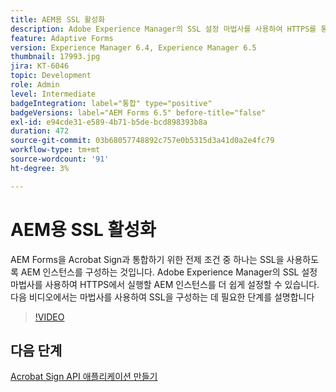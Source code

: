```yaml
---
title: AEM용 SSL 활성화
description: Adobe Experience Manager의 SSL 설정 마법사를 사용하여 HTTPS를 통해 실행할 AEM 인스턴스를 설정합니다.
feature: Adaptive Forms
version: Experience Manager 6.4, Experience Manager 6.5
thumbnail: 17993.jpg
jira: KT-6046
topic: Development
role: Admin
level: Intermediate
badgeIntegration: label="통합" type="positive"
badgeVersions: label="AEM Forms 6.5" before-title="false"
exl-id: e94cde31-e589-4b71-b5de-bcd898393b8a
duration: 472
source-git-commit: 03b68057748892c757e0b5315d3a41d0a2e4fc79
workflow-type: tm+mt
source-wordcount: '91'
ht-degree: 3%

---
```


# AEM용 SSL 활성화

AEM Forms을 Acrobat Sign과 통합하기 위한 전제 조건 중 하나는 SSL을 사용하도록 AEM 인스턴스를 구성하는 것입니다. Adobe Experience Manager의 SSL 설정 마법사를 사용하여 HTTPS에서 실행할 AEM 인스턴스를 더 쉽게 설정할 수 있습니다.
다음 비디오에서는 마법사를 사용하여 SSL을 구성하는 데 필요한 단계를 설명합니다

>[!VIDEO](https://video.tv.adobe.com/v/17993?learn=on)

## 다음 단계

[Acrobat Sign API 애플리케이션 만들기](./create-adobe-sign-api-application.md)

